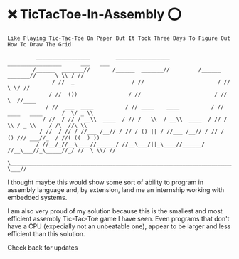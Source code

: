 # :x: TicTacToe-In-Assembly ⭕

`Like Playing Tic-Tac-Toe On Paper But It Took Three Days To Figure Out How To Draw The Grid`

             _________________        _________________          _________________      ___   ___
            /______  _______//       /______  _______//         /______  _______//      \ \\ / //
                  / //  _                  / //                       / //               \ \/ //
                 / //  ())                / //                       / //                 \  //____
                / //  ___  ____          / // ____    ____          / // ____   ____      /  \/ _ \\
               / //  / // / __\\  ____  / // /   \\  / __\\  ____  / // /   \\ / _ \\    / /\  //\ \\
              / //  / // / //___ /__// / // / () || / //___ /__// / // / () /// ___//_  / //( ((  ) ))
             / //__/_//__\____//______/ //__\___/||_\____//______/ //__\___//_\_____//_/ //  \ \\/ //
             \__________________________________________________________________________//    \___//


I thought maybe this would show some sort of ability to program in assembly language and, by extension, land me an internship working with embedded systems. 

I am also very proud of my solution because this is the smallest and most efficient assembly Tic-Tac-Toe game I have seen. Even programs that don't have a CPU (expecially not an unbeatable one), appear to be larger and less efficient than this solution.

Check back for updates
